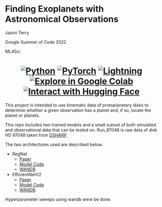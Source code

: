# Finding Exoplanets with Astronomical Observations

Jason Terry

Google Summer of Code 2022

ML4Sci

<h1 align="center">
  <a href="https://www.python.org/"><img alt="Python" src="https://img.shields.io/badge/-Python 3.7+-blue?style=for-the-badge&logo=python&logoColor=white"></a>
  <a href="https://pytorch.org/get-started/locally/"><img alt="PyTorch" src="https://img.shields.io/badge/-PyTorch 1.8+-ee4c2c?style=for-the-badge&logo=pytorch&logoColor=white"></a>
  <a href="https://pytorchlightning.ai/"><img alt="Lightning" src="https://img.shields.io/badge/-Lightning 1.5+-792ee5?style=for-the-badge&logo=pytorchlightning&logoColor=white"></a>
  <a href="https://drive.google.com/file/d/1BBvAEeTYt2YJq9rdQlGEsI6YQ7pZqJI0/view?usp=sharing"><img alt="Explore in Google Colab" src="https://colab.research.google.com/assets/colab-badge.svg"></a>
  <a href="https://huggingface.co/spaces/chlab/interactive_kinematic_planet_detector"><img alt="Interact with Hugging Face" src="https://img.shields.io/badge/Interact%20-HuggingFace-f0cc4c.svg?style=for-the-badge&labelColor=gray"></a>
</h1>

This project is intended to use kinematic data of protoplanetary disks to determine whether a given observation has a planet and, if so, locate the planet or planets.

This repo includes two trained models and a small subset of both simulated and observational data that can be tested on. Run_97048 is raw data of disk HD 97048 taken from [DSHARP](https://almascience.eso.org/almadata/lp/DSHARP/).

The two architectures used are described below.

- RegNet
  - [Paper](https://arxiv.org/abs/2101.00590)
  - [Model Code](https://github.com/pytorch/vision/blob/main/torchvision/models/regnet.py)
  - [WANDB](https://wandb.ai/chlab/All_Coarse_Channels_regnet/sweeps/amna3jsu/overview?workspace=user-jpterry)
- EfficientNetV2
  - [Paper](https://arxiv.org/abs/2104.00298)
  - [Model Code](https://github.com/pytorch/vision/blob/main/torchvision/models/efficientnet.py)
  - [WANDB](https://wandb.ai/chlab/All_Coarse_Channels_efficientnet_v2_s/sweeps/q9fp4awl/overview?workspace=user-jpterry)

Hyperparameter sweeps using wandb were be done.

